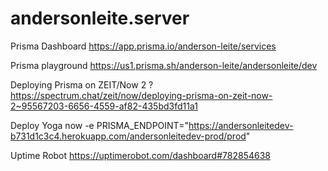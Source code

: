 # andersonleite.server

Prisma Dashboard
https://app.prisma.io/anderson-leite/services

Prisma playground
https://us1.prisma.sh/anderson-leite/andersonleite/dev

Deploying Prisma on ZEIT/Now 2 ?
https://spectrum.chat/zeit/now/deploying-prisma-on-zeit-now-2~95567203-6656-4559-af82-435bd3fd11a1

Deploy Yoga
now -e PRISMA_ENDPOINT="https://andersonleitedev-b731d1c3c4.herokuapp.com/andersonleitedev-prod/prod"

Uptime Robot
https://uptimerobot.com/dashboard#782854638
